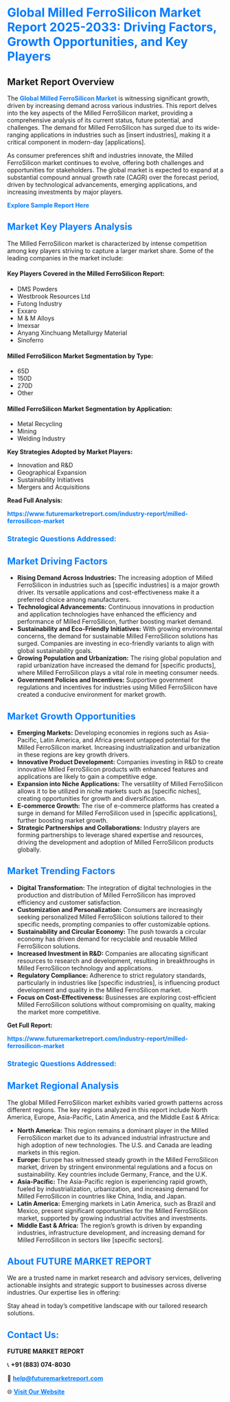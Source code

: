 <h1 style="color: #007BFF;">Global Milled FerroSilicon Market Report 2025-2033: Driving Factors, Growth Opportunities, and Key Players</h1>

<section id="overview">
<h2>Market Report Overview</h2>
<p>The <a href="https://www.futuremarketreport.com/industry-report/milled-ferrosilicon-market" style="color: #007BFF; text-decoration: none;"><strong>Global Milled FerroSilicon Market</strong></a> is witnessing significant growth, driven by increasing demand across various industries. This report delves into the key aspects of the Milled FerroSilicon market, providing a comprehensive analysis of its current status, future potential, and challenges. The demand for Milled FerroSilicon has surged due to its wide-ranging applications in industries such as [insert industries], making it a critical component in modern-day [applications].</p>
<p>As consumer preferences shift and industries innovate, the Milled FerroSilicon market continues to evolve, offering both challenges and opportunities for stakeholders. The global market is expected to expand at a substantial compound annual growth rate (CAGR) over the forecast period, driven by technological advancements, emerging applications, and increasing investments by major players.</p>
</section>

<section id="overview">
<p><a href="https://www.futuremarketreport.com/request-sample/reportId=57140" style="color: #007BFF; text-decoration: none;"><strong>Explore Sample Report Here</strong></a></p>
</section>

<section id="key-players">
<h2 style="color: #007BFF;">Market Key Players Analysis</h2>
<p>The Milled FerroSilicon market is characterized by intense competition among key players striving to capture a larger market share. Some of the leading companies in the market include:</p>
<h4>Key Players Covered in the Milled FerroSilicon Report:</h4>
<ul><li>DMS Powders</li><li>Westbrook Resources Ltd</li><li>Futong Industry</li><li>Exxaro</li><li>M &amp; M Alloys</li><li>Imexsar</li><li>Anyang Xinchuang Metallurgy Material</li><li>Sinoferro</li></ul>
<h4>Milled FerroSilicon Market Segmentation by Type:</h4>
<ul><li>65D</li><li>150D</li><li>270D</li><li>Other</li></ul>

<h4>Milled FerroSilicon Market Segmentation by Application:</h4>
<ul><li>Metal Recycling</li><li>Mining</li><li>Welding Industry</li></ul>
<p><strong>Key Strategies Adopted by Market Players:</strong></p>
<ul>
<li>Innovation and R&D</li>
<li>Geographical Expansion</li>
<li>Sustainability Initiatives</li>
<li>Mergers and Acquisitions</li>
</ul>
</section>

<section>
<p><strong>Read Full Analysis: </strong></p><a href="https://www.futuremarketreport.com/industry-report/milled-ferrosilicon-market" style="color: #007BFF; text-decoration: none;"><strong>https://www.futuremarketreport.com/industry-report/milled-ferrosilicon-market</strong></a>
<h3 style="color: #007BFF;">Strategic Questions Addressed:</h3>
</section>

<section id="driving-factors">
<h2 style="color: #007BFF;">Market Driving Factors</h2>
<ul>
<li><strong>Rising Demand Across Industries:</strong> The increasing adoption of Milled FerroSilicon in industries such as [specific industries] is a major growth driver. Its versatile applications and cost-effectiveness make it a preferred choice among manufacturers.</li>
<li><strong>Technological Advancements:</strong> Continuous innovations in production and application technologies have enhanced the efficiency and performance of Milled FerroSilicon, further boosting market demand.</li>
<li><strong>Sustainability and Eco-Friendly Initiatives:</strong> With growing environmental concerns, the demand for sustainable Milled FerroSilicon solutions has surged. Companies are investing in eco-friendly variants to align with global sustainability goals.</li>
<li><strong>Growing Population and Urbanization:</strong> The rising global population and rapid urbanization have increased the demand for [specific products], where Milled FerroSilicon plays a vital role in meeting consumer needs.</li>
<li><strong>Government Policies and Incentives:</strong> Supportive government regulations and incentives for industries using Milled FerroSilicon have created a conducive environment for market growth.</li>
</ul>
</section>

<section id="growth-opportunities">
<h2 style="color: #007BFF;">Market Growth Opportunities</h2>
<ul>
<li><strong>Emerging Markets:</strong> Developing economies in regions such as Asia-Pacific, Latin America, and Africa present untapped potential for the Milled FerroSilicon market. Increasing industrialization and urbanization in these regions are key growth drivers.</li>
<li><strong>Innovative Product Development:</strong> Companies investing in R&D to create innovative Milled FerroSilicon products with enhanced features and applications are likely to gain a competitive edge.</li>
<li><strong>Expansion into Niche Applications:</strong> The versatility of Milled FerroSilicon allows it to be utilized in niche markets such as [specific niches], creating opportunities for growth and diversification.</li>
<li><strong>E-commerce Growth:</strong> The rise of e-commerce platforms has created a surge in demand for Milled FerroSilicon used in [specific applications], further boosting market growth.</li>
<li><strong>Strategic Partnerships and Collaborations:</strong> Industry players are forming partnerships to leverage shared expertise and resources, driving the development and adoption of Milled FerroSilicon products globally.</li>
</ul>
</section>

<section id="trending-factors">
<h2 style="color: #007BFF;">Market Trending Factors</h2>
<ul>
<li><strong>Digital Transformation:</strong> The integration of digital technologies in the production and distribution of Milled FerroSilicon has improved efficiency and customer satisfaction.</li>
<li><strong>Customization and Personalization:</strong> Consumers are increasingly seeking personalized Milled FerroSilicon solutions tailored to their specific needs, prompting companies to offer customizable options.</li>
<li><strong>Sustainability and Circular Economy:</strong> The push towards a circular economy has driven demand for recyclable and reusable Milled FerroSilicon solutions.</li>
<li><strong>Increased Investment in R&D:</strong> Companies are allocating significant resources to research and development, resulting in breakthroughs in Milled FerroSilicon technology and applications.</li>
<li><strong>Regulatory Compliance:</strong> Adherence to strict regulatory standards, particularly in industries like [specific industries], is influencing product development and quality in the Milled FerroSilicon market.</li>
<li><strong>Focus on Cost-Effectiveness:</strong> Businesses are exploring cost-efficient Milled FerroSilicon solutions without compromising on quality, making the market more competitive.</li>
</ul>
</section>

<section>
<p><strong>Get Full Report: </strong></p><a href="https://www.futuremarketreport.com/industry-report/milled-ferrosilicon-market" style="color: #007BFF; text-decoration: none;"><strong>https://www.futuremarketreport.com/industry-report/milled-ferrosilicon-market</strong></a>
<h3 style="color: #007BFF;">Strategic Questions Addressed:</h3>
</section>


<section id="regional-analysis">
<h2 style="color: #007BFF;">Market Regional Analysis</h2>
<p>The global Milled FerroSilicon market exhibits varied growth patterns across different regions. The key regions analyzed in this report include North America, Europe, Asia-Pacific, Latin America, and the Middle East & Africa:</p>
<ul>
<li><strong>North America:</strong> This region remains a dominant player in the Milled FerroSilicon market due to its advanced industrial infrastructure and high adoption of new technologies. The U.S. and Canada are leading markets in this region.</li>
<li><strong>Europe:</strong> Europe has witnessed steady growth in the Milled FerroSilicon market, driven by stringent environmental regulations and a focus on sustainability. Key countries include Germany, France, and the U.K.</li>
<li><strong>Asia-Pacific:</strong> The Asia-Pacific region is experiencing rapid growth, fueled by industrialization, urbanization, and increasing demand for Milled FerroSilicon in countries like China, India, and Japan.</li>
<li><strong>Latin America:</strong> Emerging markets in Latin America, such as Brazil and Mexico, present significant opportunities for the Milled FerroSilicon market, supported by growing industrial activities and investments.</li>
<li><strong>Middle East & Africa:</strong> The region’s growth is driven by expanding industries, infrastructure development, and increasing demand for Milled FerroSilicon in sectors like [specific sectors].</li>
</ul>
</section>

<footer>
<h2 style="color: #007BFF;">About FUTURE MARKET REPORT</h2>
<p>We are a trusted name in market research and advisory services, delivering actionable insights and strategic support to businesses across diverse industries. Our expertise lies in offering:</p>

<p>Stay ahead in today’s competitive landscape with our tailored research solutions.</p>

<h2 style="color: #007BFF;">Contact Us:</h2>
<p><strong>FUTURE MARKET REPORT</strong></p>
<p>📞 <strong>+91 (883) 074-8030</strong></p>
<p>📧 <strong><a href="mailto:help@futuremarketreport.com" style="color: #007BFF;">help@futuremarketreport.com</a></strong></p>
<p>🌐 <strong><a href="https://www.futuremarketreport.com/" style="color: #007BFF;">Visit Our Website</a></strong></p>
</footer>